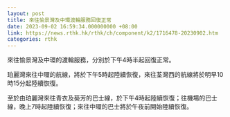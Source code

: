 ```yaml
---
layout: post
title: 來往愉景灣及中環渡輪服務回復正常
date: 2023-09-02 16:59:34.000000000 +08:00
link: https://news.rthk.hk/rthk/ch/component/k2/1716478-20230902.htm
categories: rthk
---
```


來往愉景灣及中環的渡輪服務，分別於下午4時半起回復正常。

珀麗灣來往中環的航線，將於下午5時起陸續恢復，來往荃灣西的航線將於明早10時15分起陸續恢復。

至於由珀麗灣來往青衣及葵芳的巴士線，於下午4時起陸續恢復；往機場的巴士線，晚上7時起陸續恢復；來往中環的巴士將於午夜前開始陸續恢復。
